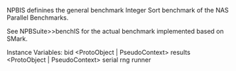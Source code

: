 NPBIS definines the general benchmark Integer Sort benchmark of the NAS Parallel Benchmarks.

See NPBSuite>>benchIS for the actual benchmark implemented based on SMark.

Instance Variables:
	bid	<ProtoObject | PseudoContext>
	results	<ProtoObject | PseudoContext>
	serial	<Boolean>
	rng	<NPBRandom>
	runner	<SMarkRunner>